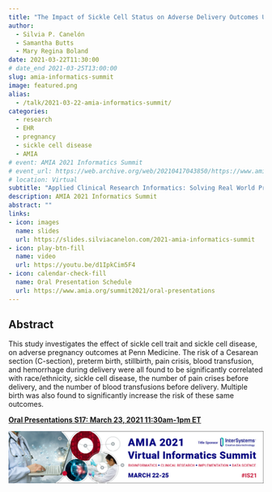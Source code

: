 ```yaml
---
title: "The Impact of Sickle Cell Status on Adverse Delivery Outcomes Using Electronic Health Record Data"
author:
  - Silvia P. Canelón
  - Samantha Butts
  - Mary Regina Boland
date: 2021-03-22T11:30:00
# date_end 2021-03-25T13:00:00
slug: amia-informatics-summit
image: featured.png
alias:
  - /talk/2021-03-22-amia-informatics-summit/
categories:
  - research
  - EHR
  - pregnancy
  - sickle cell disease
  - AMIA
# event: AMIA 2021 Informatics Summit
# event_url: https://web.archive.org/web/20210417043850/https://www.amia.org/summit2021/oral-presentations
# location: Virtual
subtitle: "Applied Clinical Research Informatics: Solving Real World Problems. Oral Presentations S17: March 23, 2021 11:30am-1pm ET"
description: AMIA 2021 Informatics Summit
abstract: ""
links:
- icon: images
  name: slides
  url: https://slides.silviacanelon.com/2021-amia-informatics-summit
- icon: play-btn-fill
  name: video
  url: https://youtu.be/d1IpkCim5F4
- icon: calendar-check-fill
  name: Oral Presentation Schedule
  url: https://www.amia.org/summit2021/oral-presentations
---
```


## Abstract

This study investigates the effect of sickle cell trait and sickle cell disease, on adverse pregnancy outcomes at Penn Medicine. The risk of a Cesarean section (C-section), preterm birth, stillbirth, pain crisis, blood transfusion, and hemorrhage during delivery were all found to be significantly correlated with race/ethnicity, sickle cell disease, the number of pain crises before delivery, and the number of blood transfusions before delivery. Multiple birth was also found to significantly increase the risk of these same outcomes.

<!-- <script src="{{< blogdown/postref >}}index_files/fitvids/fitvids.min.js"></script> -->

[**Oral Presentations S17: March 23, 2021 11:30am-1pm ET**](https://www.amia.org/summit2021/oral-presentations)

![Banner for the 2021 AMIA Informatics Summit (March 22-25)](2021-AMIA-IS-banner.jpg)
